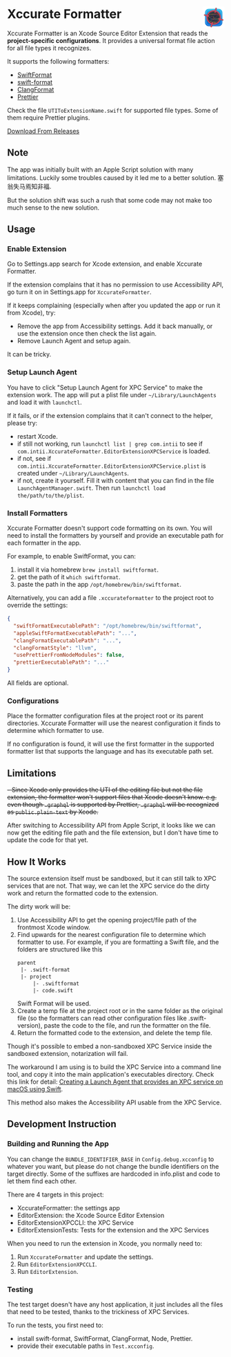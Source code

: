 # Xccurate Formatter <img alt="Logo" src="/AppIcon.png" align="right" height="50">

Xccurate Formatter is an Xcode Source Editor Extension that reads the **project-specific configurations**. It provides a universal format file action for all file types it recognizes.

It supports the following formatters:

- [SwiftFormat](https://github.com/nicklockwood/SwiftFormat)
- [swift-format](https://github.com/apple/swift-format)
- [ClangFormat](https://clang.llvm.org/docs/ClangFormat.html)
- [Prettier](https://prettier.io/)

Check the file `UTIToExtensionName.swift` for supported file types. Some of them require Prettier plugins.

[Download From Releases](https://github.com/intitni/XccurateFormatter/releases)

## Note

The app was initially built with an Apple Script solution with many limitations. Luckily some troubles caused by it led me to a better solution. 塞翁失马焉知非福.

But the solution shift was such a rush that some code may not make too much sense to the new solution.

## Usage

### Enable Extension

Go to Settings.app search for Xcode extension, and enable Xccurate Formatter.

If the extension complains that it has no permission to use Accessibility API, go turn it on in Settings.app for `XccurateFormatter`.

If it keeps complaining (especially when after you updated the app or run it from Xcode), try:

- Remove the app from Accessibility settings. Add it back manually, or use the extension once then check the list again.
- Remove Launch Agent and setup again.

It can be tricky.

### Setup Launch Agent

You have to click "Setup Launch Agent for XPC Service" to make the extension work. The app will put a plist file under `~/Library/LaunchAgents` and load it with `launchctl`.

If it fails, or if the extension complains that it can't connect to the helper, please try:

- restart Xcode.
- if still not working, run `launchctl list | grep com.intii` to see if `com.intii.XccurateFormatter.EditorExtensionXPCService` is loaded.
- if not, see if `com.intii.XccurateFormatter.EditorExtensionXPCService.plist` is created under `~/Library/LaunchAgents`.
- if not, create it yourself. Fill it with content that you can find in the file `LaunchAgentManager.swift`. Then run `launchctl load the/path/to/the/plist`.

### Install Formatters

Xccurate Formatter doesn't support code formatting on its own. You will need to install the formatters by yourself and provide an executable path for each formatter in the app.

For example, to enable SwiftFormat, you can:

1. install it via homebrew `brew install swiftformat`.
2. get the path of it `which swiftformat`.
3. paste the path in the app `/opt/homebrew/bin/swiftformat`.

Alternatively, you can add a file `.xccurateformatter` to the project root to override the settings:

```json
{
  "swiftFormatExecutablePath": "/opt/homebrew/bin/swiftformat",
  "appleSwiftFormatExecutablePath": "...",
  "clangFormatExecutablePath": "...",
  "clangFormatStyle": "llvm",
  "usePrettierFromNodeModules": false,
  "prettierExecutablePath": "..."
}
```

All fields are optional.

### Configurations

Place the formatter configuration files at the project root or its parent directories. Xccurate Formatter will use the nearest configuration it finds to determine which formatter to use.

If no configuration is found, it will use the first formatter in the supported formatter list that supports the language and has its executable path set.

## Limitations

~~- Since Xcode only provides the UTI of the editing file but not the file extension, the formatter won't support files that Xcode doesn't know. e.g. even though `.graphql` is supported by Prettier, `.graphql` will be recognized as `public.plain-text` by Xcode.~~

After switching to Accessibility API from Apple Script, it looks like we can now get the editing file path and the file extension, but I don't have time to update the code for that yet.

## How It Works

The source extension itself must be sandboxed, but it can still talk to XPC services that are not. That way, we can let the XPC service do the dirty work and return the formatted code to the extension.

The dirty work will be:

1. Use Accessibility API to get the opening project/file path of the frontmost Xcode window.
2. Find upwards for the nearest configuration file to determine which formatter to use.
   For example, if you are formatting a Swift file, and the folders are structured like this
   ```
   parent
    |- .swift-format
    |- project
        |- .swiftformat
        |- code.swift
   ```
   Swift Format will be used.
3. Create a temp file at the project root or in the same folder as the original file (so the formatters can read other configuration files like .swift-version), paste the code to the file, and run the formatter on the file.
4. Return the formatted code to the extension, and delete the temp file.

Though it's possible to embed a non-sandboxed XPC Service inside the sandboxed extension, notarization will fail.

The workaround I am using is to build the XPC Service into a command line tool, and copy it into the main application's executables directory. Check this link for detail: [Creating a Launch Agent that provides an XPC service on macOS using Swift](https://rderik.com/blog/creating-a-launch-agent-that-provides-an-xpc-service-on-macos/).

This method also makes the Accessibility API usable from the XPC Service.

## Development Instruction

### Building and Running the App

You can change the `BUNDLE_IDENTIFIER_BASE` in `Config.debug.xcconfig` to whatever you want, but please do not change the bundle identifiers on the target directly. Some of the suffixes are hardcoded in info.plist and code to let them find each other.

There are 4 targets in this project:

- XccurateFormatter: the settings app
- EditorExtension: the Xcode Source Editor Extension
- EditorExtensionXPCCLI: the XPC Service
- EditorExtensionTests: Tests for the extension and the XPC Services

When you need to run the extension in Xcode, you normally need to:

1. Run `XccurateFormatter` and update the settings.
2. Run `EditorExtensionXPCCLI`.
3. Run `EditorExtension`.

### Testing

The test target doesn't have any host application, it just includes all the files that need to be tested, thanks to the trickiness of XPC Services.

To run the tests, you first need to:

- install swift-format, SwiftFormat, ClangFormat, Node, Prettier.
- provide their executable paths in `Test.xcconfig`.
